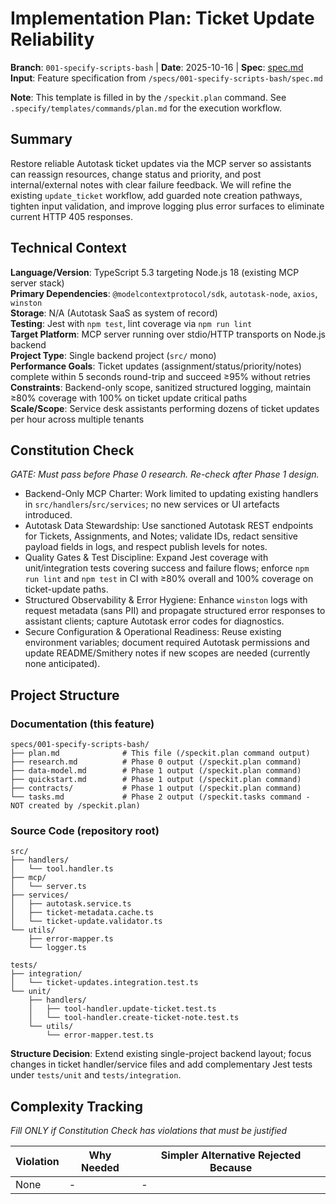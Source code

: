 # Implementation Plan: Ticket Update Reliability

**Branch**: `001-specify-scripts-bash` | **Date**: 2025-10-16 | **Spec**: [spec.md](./spec.md)
**Input**: Feature specification from `/specs/001-specify-scripts-bash/spec.md`

**Note**: This template is filled in by the `/speckit.plan` command. See `.specify/templates/commands/plan.md` for the execution workflow.

## Summary

Restore reliable Autotask ticket updates via the MCP server so assistants can reassign resources, change status and priority, and post internal/external notes with clear failure feedback. We will refine the existing `update_ticket` workflow, add guarded note creation pathways, tighten input validation, and improve logging plus error surfaces to eliminate current HTTP 405 responses.

## Technical Context

**Language/Version**: TypeScript 5.3 targeting Node.js 18 (existing MCP server stack)  
**Primary Dependencies**: `@modelcontextprotocol/sdk`, `autotask-node`, `axios`, `winston`  
**Storage**: N/A (Autotask SaaS as system of record)  
**Testing**: Jest with `npm test`, lint coverage via `npm run lint`  
**Target Platform**: MCP server running over stdio/HTTP transports on Node.js backend  
**Project Type**: Single backend project (`src/` mono)  
**Performance Goals**: Ticket updates (assignment/status/priority/notes) complete within 5 seconds round-trip and succeed ≥95% without retries  
**Constraints**: Backend-only scope, sanitized structured logging, maintain ≥80% coverage with 100% on ticket update critical paths  
**Scale/Scope**: Service desk assistants performing dozens of ticket updates per hour across multiple tenants

## Constitution Check

*GATE: Must pass before Phase 0 research. Re-check after Phase 1 design.*

- Backend-Only MCP Charter: Work limited to updating existing handlers in `src/handlers`/`src/services`; no new services or UI artefacts introduced.
- Autotask Data Stewardship: Use sanctioned Autotask REST endpoints for Tickets, Assignments, and Notes; validate IDs, redact sensitive payload fields in logs, and respect publish levels for notes.
- Quality Gates & Test Discipline: Expand Jest coverage with unit/integration tests covering success and failure flows; enforce `npm run lint` and `npm test` in CI with ≥80% overall and 100% coverage on ticket-update paths.
- Structured Observability & Error Hygiene: Enhance `winston` logs with request metadata (sans PII) and propagate structured error responses to assistant clients; capture Autotask error codes for diagnostics.
- Secure Configuration & Operational Readiness: Reuse existing environment variables; document required Autotask permissions and update README/Smithery notes if new scopes are needed (currently none anticipated).

## Project Structure

### Documentation (this feature)

```
specs/001-specify-scripts-bash/
├── plan.md              # This file (/speckit.plan command output)
├── research.md          # Phase 0 output (/speckit.plan command)
├── data-model.md        # Phase 1 output (/speckit.plan command)
├── quickstart.md        # Phase 1 output (/speckit.plan command)
├── contracts/           # Phase 1 output (/speckit.plan command)
└── tasks.md             # Phase 2 output (/speckit.tasks command - NOT created by /speckit.plan)
```

### Source Code (repository root)
```
src/
├── handlers/
│   └── tool.handler.ts
├── mcp/
│   └── server.ts
├── services/
│   ├── autotask.service.ts
│   ├── ticket-metadata.cache.ts
│   └── ticket-update.validator.ts
└── utils/
    ├── error-mapper.ts
    └── logger.ts

tests/
├── integration/
│   └── ticket-updates.integration.test.ts
└── unit/
    ├── handlers/
    │   ├── tool-handler.update-ticket.test.ts
    │   └── tool-handler.create-ticket-note.test.ts
    └── utils/
        └── error-mapper.test.ts
```

**Structure Decision**: Extend existing single-project backend layout; focus changes in ticket handler/service files and add complementary Jest tests under `tests/unit` and `tests/integration`.

## Complexity Tracking

*Fill ONLY if Constitution Check has violations that must be justified*

| Violation | Why Needed | Simpler Alternative Rejected Because |
|-----------|------------|-------------------------------------|
| None | - | - |
